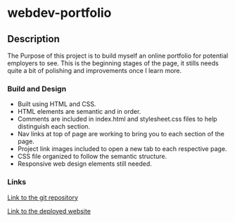 # webdev-portfolio

## Description

The Purpose of this project is to build myself an online portfolio for potential employers to see. This is the beginning stages of the page, it stills needs quite a bit of polishing and improvements once I learn more.

### Build and Design
* Built using HTML and CSS.
* HTML elements are semantic and in order.
* Comments are included in index.html and stylesheet.css files to help distinguish each section.
* Nav links at top of page are working to bring you to each section of the page.
* Project link images included to open a new tab to each respective page.
* CSS file organized to follow the semantic structure.
* Responsive web design elements still needed.

### Links

[Link to the git repository](https://github.com/Alex-Soucy/webdev-portfolio/)

[Link to the deployed website](https://alex-soucy.github.io/webdev-portfolio/)